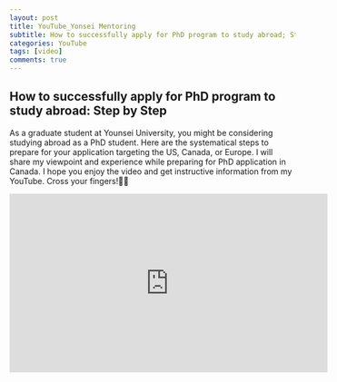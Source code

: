 ```yaml
---
layout: post
title: YouTube_Yonsei Mentoring
subtitle: How to successfully apply for PhD program to study abroad; Step by Step
categories: YouTube
tags: [video]
comments: true
---
```


## How to successfully apply for PhD program to study abroad: Step by Step
As a graduate student at Younsei University, you might be considering studying abroad as a PhD student. Here are the systematical steps to prepare for your application targeting the US, Canada, or Europe. I will share my viewpoint and experience while preparing for PhD application in Canada. I hope you enjoy the video and get instructive information from my YouTube. Cross your fingers!🤞🏻 

<iframe width="560" height="315" src="https://www.youtube.com/embed/ppwgoLeaBAQ" title="YouTube video player" frameborder="0" allow="accelerometer; autoplay; clipboard-write; encrypted-media; gyroscope; picture-in-picture; web-share" allowfullscreen></iframe>




